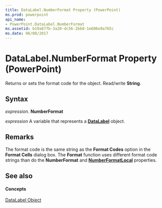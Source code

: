```yaml
---
title: DataLabel.NumberFormat Property (PowerPoint)
ms.prod: powerpoint
api_name:
- PowerPoint.DataLabel.NumberFormat
ms.assetid: b19a87fb-3a20-dc56-2bb0-1e606e9a765c
ms.date: 06/08/2017
---
```



# DataLabel.NumberFormat Property (PowerPoint)

Returns or sets the format code for the object. Read/write  **String**.


## Syntax

 _expression_. **NumberFormat**

 _expression_ A variable that represents a **[DataLabel](PowerPoint.DataLabel.md)** object.


## Remarks

The format code is the same string as the  **Format Codes** option in the **Format Cells** dialog box. The **Format** function uses different format code strings than do the **NumberFormat** and **[NumberFormatLocal](PowerPoint.DataLabel.NumberFormatLocal.md)** properties.


## See also


#### Concepts


[DataLabel Object](PowerPoint.DataLabel.md)

